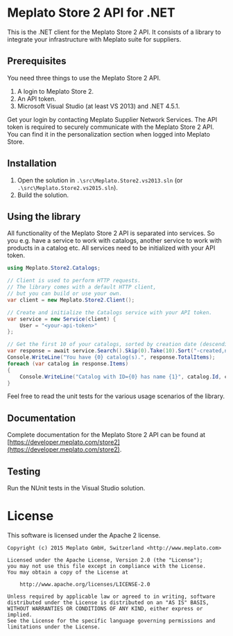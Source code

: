 # Meplato Store 2 API for .NET

This is the .NET client for the Meplato Store 2 API. It consists of a library
to integrate your infrastructure with Meplato suite for suppliers.

## Prerequisites

You need three things to use the Meplato Store 2 API.

1. A login to Meplato Store 2.
2. An API token.
3. Microsoft Visual Studio (at least VS 2013) and .NET 4.5.1.

Get your login by contacting Meplato Supplier Network Services. The API token
is required to securely communicate with the Meplato Store 2 API. You can
find it in the personalization section when logged into Meplato Store.

## Installation

1. Open the solution in `.\src\Meplato.Store2.vs2013.sln` (or `.\src\Meplato.Store2.vs2015.sln`).
2. Build the solution.

## Using the library

All functionality of the Meplato Store 2 API is separated into services.
So you e.g. have a service to work with catalogs, another
service to work with products in a catalog etc. All services need to be
initialized with your API token.

```csharp
using Meplato.Store2.Catalogs;

// Client is used to perform HTTP requests.
// The library comes with a default HTTP client,
// but you can build or use your own.
var client = new Meplato.Store2.Client();

// Create and initialize the Catalogs service with your API token.
var service = new Service(client) {
    User = "<your-api-token>"
};

// Get the first 10 of your catalogs, sorted by creation date (descending), then by name.
var response = await service.Search().Skip(0).Take(10).Sort("-created,name").Do();
Console.WriteLine("You have {0} catalog(s).", response.TotalItems);
foreach (var catalog in response.Items)
{
    Console.WriteLine("Catalog with ID={0} has name {1}", catalog.Id, catalog.Name);
}
```

Feel free to read the unit tests for the various usage scenarios of the
library.

## Documentation

Complete documentation for the Meplato Store 2 API can be found at
[https://developer.meplato.com/store2](https://developer.meplato.com/store2).

## Testing

Run the NUnit tests in the Visual Studio solution.

# License

This software is licensed under the Apache 2 license.

    Copyright (c) 2015 Meplato GmbH, Switzerland <http://www.meplato.com>

    Licensed under the Apache License, Version 2.0 (the "License");
    you may not use this file except in compliance with the License.
    You may obtain a copy of the License at

        http://www.apache.org/licenses/LICENSE-2.0

    Unless required by applicable law or agreed to in writing, software
    distributed under the License is distributed on an "AS IS" BASIS,
    WITHOUT WARRANTIES OR CONDITIONS OF ANY KIND, either express or implied.
    See the License for the specific language governing permissions and
    limitations under the License.
